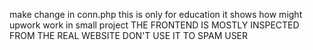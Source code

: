 make change in conn.php 
this is only for education it shows how might upwork work in small project
THE FRONTEND IS MOSTLY INSPECTED FROM THE REAL WEBSITE 
DON'T USE IT TO SPAM USER 

